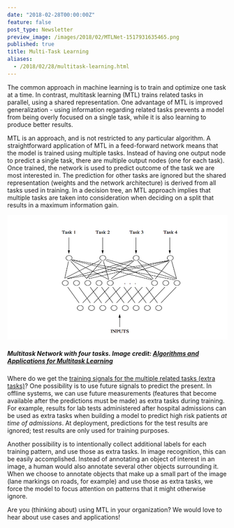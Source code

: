 ```yaml
---
date: "2018-02-28T00:00:00Z"
feature: false
post_type: Newsletter
preview_image: /images/2018/02/MTLNet-1517931635465.png
published: true
title: Multi-Task Learning
aliases:
  - /2018/02/28/multitask-learning.html
---
```


The common approach in machine learning is to train and optimize one task at a time. In contrast, multitask learning (MTL) trains related tasks in parallel, using a shared representation. One advantage of MTL is improved generalization - using information regarding related tasks prevents a model from being overly focused on a single task, while it is also learning to produce better results.
                                                                                                     
MTL is an approach, and is not restricted to any particular algorithm. A straightforward application of MTL in a feed-forward network means that the model is trained using multiple tasks. Instead of having one output node to predict a single task, there are multiple output nodes (one for each task). Once trained, the network is used to predict outcome of the task we are most interested in. The prediction for other tasks are ignored but the shared representation (weights and the network architecture) is derived from all tasks used in training. In a decision tree, an MTL approach implies that multiple tasks are taken into consideration when deciding on a split that results in a maximum information gain.                                 

![](/images/2018/02/MTLNet-1517931635465.png)
##### Multitask Network with four tasks. Image credit: [Algorithms and Applications for Multitask Learning](https://pdfs.semanticscholar.org/3980/c955f95092e527c580f9cfe066a17f752c08.pdf) 
                                                                                                 
Where do we get the [training signals for the multiple related tasks (extra tasks)](https://pdfs.semanticscholar.org/3980/c955f95092e527c580f9cfe066a17f752c08.pdf)? One possibility is to use future signals to predict the present. In offline systems, we can use future measurements (features that become available after the predictions must be made) as extra tasks during training. For example, results for lab tests administered after hospital admissions can be used as extra tasks when building a model to predict high risk patients _at time of admissions_. At deployment, predictions for the test results are ignored; test results are only used for training purposes. 

Another possibility is to intentionally collect additional labels for each training pattern, and use those as extra tasks. In image recognition, this can be easily  accomplished. Instead of annotating an object of interest in an image, a human would also annotate several other objects surrounding it. When we choose to annotate objects that make up a small part of the image (lane markings on roads, for example) and use those as extra tasks, we force the model to focus attention on patterns that it might otherwise ignore.

Are you (thinking about) using MTL in your organization? We would love to hear about use cases and applications!